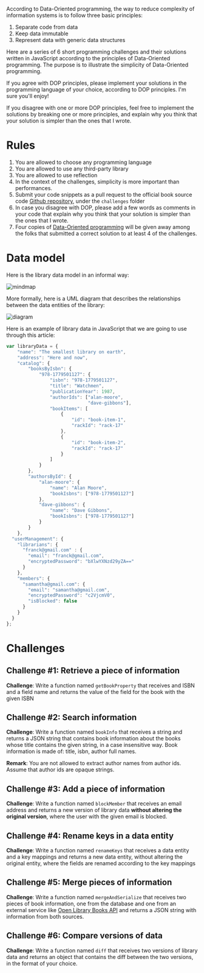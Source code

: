 According to Data-Oriented programming, the way to reduce complexity of information systems is to follow three basic principles:


1. Separate code from data
1. Keep data immutable
1. Represent data with generic data structures


Here are a series of 6 short programming challenges and their solutions written in JavaScript according to the principles of Data-Oriented programming. The purpose is to illustrate the simplicity of Data-Oriented programming. 


If you agree with DOP principles, please implement your solutions in the programming language of your choice, according to DOP principles. I'm sure you'll enjoy!

If you disagree with one or more DOP principles, feel free to implement the solutions by breaking one or more principles, and explain why you think that your solution is simpler than the ones that I wrote.


# Rules

1. You are allowed to choose any programming language
1. You are allowed to use any third-party library
1. You are allowed to use reflection
1. In the context of the challenges, simplicity is more important than performances.
1. Submit your code snippets as a pull request to the official book source code [Github repository](https://github.com/viebel/data-oriented-programming), under the `challenges` folder
1. In case you disagree with DOP, please add a few words as comments in your code that explain why you think that your solution is simpler than the ones that I wrote.
1. Four copies of [Data-Oriented programming](https://www.manning.com/books/data-oriented-programming?utm_source=viebel&utm_medium=affiliate&utm_campaign=book_sharvit2_data_1_29_21&a_aid=viebel&a_bid=d5b546b7) will be given away among the folks that submitted a correct solution to at least 4 of the challenges.



# Data model

Here is the library data model in an informal way:

![mindmap](./lms-data-mindmap.png)

More formally, here is a UML diagram that describes the relationships between the data entities of the library:

![diagram](./lms-data-diagram.png)

Here is an example of library data in JavaScript that we are going to use through this article:


~~~js
var libraryData = {
    "name": "The smallest library on earth",
    "address": "Here and now",
    "catalog": {
        "booksByIsbn": {
            "978-1779501127": {
                "isbn": "978-1779501127",
                "title": "Watchmen",
                "publicationYear": 1987,
                "authorIds": ["alan-moore",
                              "dave-gibbons"],
                "bookItems": [
                    {
                        "id": "book-item-1",
                        "rackId": "rack-17"
                    },
                    {
                        "id": "book-item-2",
                        "rackId": "rack-17"
                    }
                ]
            }
        },
        "authorsById": {
            "alan-moore": {
                "name": "Alan Moore",
                "bookIsbns": ["978-1779501127"]
            },
            "dave-gibbons": {
                "name": "Dave Gibbons",
                "bookIsbns": ["978-1779501127"]
            }
        }
    },
  "userManagement": {
    "librarians": {
      "franck@gmail.com" : {
        "email": "franck@gmail.com",
        "encryptedPassword": "bXlwYXNzd29yZA=="
      }
    },
    "members": {
      "samantha@gmail.com": {
        "email": "samantha@gmail.com",
        "encryptedPassword": "c2VjcmV0",
        "isBlocked": false
      }
    }
  }
};

~~~


# Challenges

## Challenge #1: Retrieve a piece of information

**Challenge**: Write a function named `getBookProperty` that receives and ISBN and a field name and returns the value of the field for the book with the given ISBN

## Challenge #2: Search information

**Challenge**: Write a function named `bookInfo` that receives a string and returns a JSON string that contains book information about the books whose title contains the given string, in a case insensitive way. Book information is made of: title, isbn, author full names.

**Remark**: You are not allowed to extract author names from author ids. Assume that author ids are opaque strings.

## Challenge #3: Add a piece of information

**Challenge**: Write a function named `blockMember` that receives an email address and returns a new version of library data **without altering the original version**, where the user with the given email is blocked.


## Challenge #4: Rename keys in a data entity

**Challenge**: Write a function named `renameKeys` that receives a data entity and a key mappings and returns a new data entity, without altering the original entity, where the fields are renamed according to the key mappings

## Challenge #5: Merge pieces of information

**Challenge**: Write a function named `mergeAndSerialize` that receives two pieces of book information, one from the database and one from an external service like [Open Library Books API](https://openlibrary.org/dev/docs/api/books) and returns a JSON string with information from both sources.

## Challenge #6: Compare versions of data

**Challenge**: Write a function named `diff` that receives two versions of library data and returns an object that contains the diff between the two versions, in the format of your choice.

